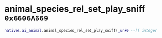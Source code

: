 # animal_species_rel_set_play_sniff `0x6606A669`

```lua
natives.ai_animal.animal_species_rel_set_play_sniff(_unk0 --[[ integer ]], _unk1 --[[ integer ]], _unk2 --[[ integer ]])
```